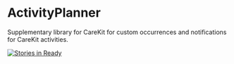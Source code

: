 # ActivityPlanner
Supplementary library for CareKit for custom occurrences and notifications for CareKit activities.

[![Stories in Ready](https://badge.waffle.io/saugat135/ActivityPlanner.png?label=ready&title=Ready)](http://waffle.io/saugat135/ActivityPlanner)

